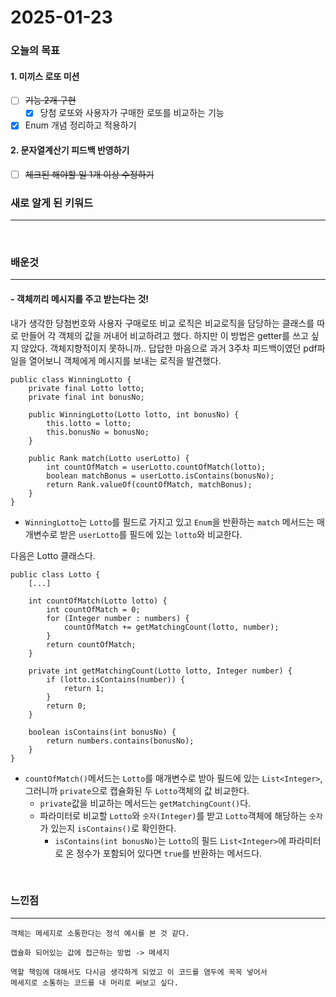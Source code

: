 # 2025-01-23

### 오늘의 목표

#### 1. 미끼스 로또 미션
- [ ] ~~기능 2개 구현~~
    - [x] 당첨 로또와 사용자가 구매한 로또를 비교하는 기능
- [x] Enum 개념 정리하고 적용하기

#### 2. 문자열계산기 피드백 반영하기
- [ ] ~~체크된 해야할 일 1개 이상 수정하기~~

### 새로 알게 된 키워드
- - -

<br>

### 배운것
- - -

#### - 객체끼리 메시지를 주고 받는다는 것!
내가 생각한 당첨번호와 사용자 구매로또 비교 로직은
비교로직을 담당하는 클래스를 따로 만들어 각 객체의 값을 꺼내어 비교하려고 했다.
하지만 이 방법은 getter를 쓰고 싶지 않았다. 객체지향적이지 못하니까..
답답한 마음으로 과거 3주차 피드백이였던 pdf파일을 열어보니 객체에게 메시지를 보내는 로직을 발견했다.
```
public class WinningLotto {
    private final Lotto lotto;
    private final int bonusNo;

    public WinningLotto(Lotto lotto, int bonusNo) {
        this.lotto = lotto;
        this.bonusNo = bonusNo;
    }

    public Rank match(Lotto userLotto) {
        int countOfMatch = userLotto.countOfMatch(lotto);
        boolean matchBonus = userLotto.isContains(bonusNo);
        return Rank.valueOf(countOfMatch, matchBonus);
    }
}
```
- `WinningLotto`는 `Lotto`를 필드로 가지고 있고
`Enum`을 반환하는 `match` 메서드는 매개변수로 받은 `userLotto`를 필드에 있는 `lotto`와 비교한다.

다음은 Lotto 클래스다.
```
public class Lotto {
    [...]

    int countOfMatch(Lotto lotto) {
        int countOfMatch = 0;
        for (Integer number : numbers) {
            countOfMatch += getMatchingCount(lotto, number);
        }
        return countOfMatch;
    }

    private int getMatchingCount(Lotto lotto, Integer number) {
        if (lotto.isContains(number)) {
            return 1;
        }
        return 0;
    }

    boolean isContains(int bonusNo) {
        return numbers.contains(bonusNo);
    }
}
```
- `countOfMatch()`메서드는 `Lotto`를 매개변수로 받아 필드에 있는 `List<Integer>`, 그러니까 `private`으로 캡슐화된 두 `Lotto`객체의 값 비교한다.
    - `private`값을 비교하는 메서드는 `getMatchingCount()`다.
    - 파라미터로 비교할 `Lotto`와 `숫자(Integer)`를 받고 `Lotto`객체에 해당하는 `숫자`가 있는지 `isContains()`로 확인한다.
        - `isContains(int bonusNo)`는 `Lotto`의 필드 `List<Integer>`에 파라미터로 온 정수가 포함되어 있다면 `true`를 반환하는 메서드다.

<br>

### 느낀점
- - -
    객체는 메세지로 소통한다는 정석 예시를 본 것 같다.

    캡슐화 되어있는 값에 접근하는 방법 -> 메세지

    역할 책임에 대해서도 다시금 생각하게 되었고 이 코드를 염두에 꼭꼭 넣어서
    메세지로 소통하는 코드를 내 머리로 써보고 싶다.
    